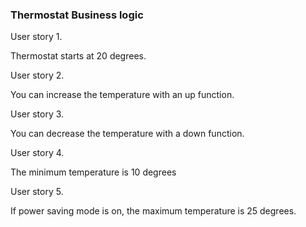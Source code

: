 ### Thermostat Business logic

User story 1.

Thermostat starts at 20 degrees.

User story 2.

You can increase the temperature with an up function.

User story 3.

You can decrease the temperature with a down function.

User story 4.

The minimum temperature is 10 degrees

User story 5.

If power saving mode is on, the maximum temperature is 25 degrees.